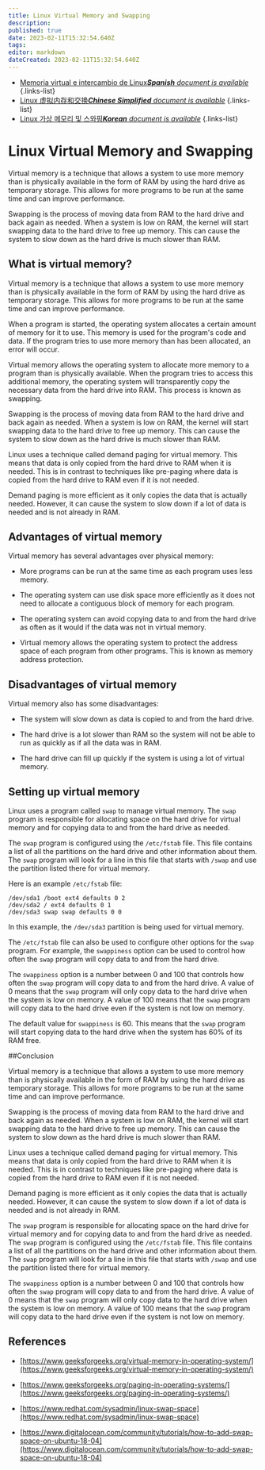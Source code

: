 ```yaml
---
title: Linux Virtual Memory and Swapping
description: 
published: true
date: 2023-02-11T15:32:54.640Z
tags: 
editor: markdown
dateCreated: 2023-02-11T15:32:54.640Z
---
```


- [Memoria virtual e intercambio de Linux***Spanish** document is available*](/es/Knowledge-base/Linux/linux-virtual-memory-and-swapping)
{.links-list}
- [Linux 虚拟内存和交换***Chinese Simplified** document is available*](/zh/Knowledge-base/Linux/linux-virtual-memory-and-swapping)
{.links-list}
- [Linux 가상 메모리 및 스와핑***Korean** document is available*](/ko/Knowledge-base/Linux/linux-virtual-memory-and-swapping)
{.links-list}


# Linux Virtual Memory and Swapping

Virtual memory is a technique that allows a system to use more memory than is physically available in the form of RAM by using the hard drive as temporary storage. This allows for more programs to be run at the same time and can improve performance.

Swapping is the process of moving data from RAM to the hard drive and back again as needed. When a system is low on RAM, the kernel will start swapping data to the hard drive to free up memory. This can cause the system to slow down as the hard drive is much slower than RAM.

## What is virtual memory?

Virtual memory is a technique that allows a system to use more memory than is physically available in the form of RAM by using the hard drive as temporary storage. This allows for more programs to be run at the same time and can improve performance.

When a program is started, the operating system allocates a certain amount of memory for it to use. This memory is used for the program's code and data. If the program tries to use more memory than has been allocated, an error will occur.

Virtual memory allows the operating system to allocate more memory to a program than is physically available. When the program tries to access this additional memory, the operating system will transparently copy the necessary data from the hard drive into RAM. This process is known as swapping.

Swapping is the process of moving data from RAM to the hard drive and back again as needed. When a system is low on RAM, the kernel will start swapping data to the hard drive to free up memory. This can cause the system to slow down as the hard drive is much slower than RAM.

Linux uses a technique called demand paging for virtual memory. This means that data is only copied from the hard drive to RAM when it is needed. This is in contrast to techniques like pre-paging where data is copied from the hard drive to RAM even if it is not needed.

Demand paging is more efficient as it only copies the data that is actually needed. However, it can cause the system to slow down if a lot of data is needed and is not already in RAM.

## Advantages of virtual memory

Virtual memory has several advantages over physical memory:

* More programs can be run at the same time as each program uses less memory.

* The operating system can use disk space more efficiently as it does not need to allocate a contiguous block of memory for each program.

* The operating system can avoid copying data to and from the hard drive as often as it would if the data was not in virtual memory.

* Virtual memory allows the operating system to protect the address space of each program from other programs. This is known as memory address protection.

## Disadvantages of virtual memory

Virtual memory also has some disadvantages:

* The system will slow down as data is copied to and from the hard drive.

* The hard drive is a lot slower than RAM so the system will not be able to run as quickly as if all the data was in RAM.

* The hard drive can fill up quickly if the system is using a lot of virtual memory.

## Setting up virtual memory

Linux uses a program called `swap` to manage virtual memory. The `swap` program is responsible for allocating space on the hard drive for virtual memory and for copying data to and from the hard drive as needed.

The `swap` program is configured using the `/etc/fstab` file. This file contains a list of all the partitions on the hard drive and other information about them. The `swap` program will look for a line in this file that starts with `/swap` and use the partition listed there for virtual memory.

Here is an example `/etc/fstab` file:

    /dev/sda1 /boot ext4 defaults 0 2
    /dev/sda2 / ext4 defaults 0 1
    /dev/sda3 swap swap defaults 0 0

In this example, the `/dev/sda3` partition is being used for virtual memory.

The `/etc/fstab` file can also be used to configure other options for the `swap` program. For example, the `swappiness` option can be used to control how often the `swap` program will copy data to and from the hard drive.

The `swappiness` option is a number between 0 and 100 that controls how often the `swap` program will copy data to and from the hard drive. A value of 0 means that the `swap` program will only copy data to the hard drive when the system is low on memory. A value of 100 means that the `swap` program will copy data to the hard drive even if the system is not low on memory.

The default value for `swappiness` is 60. This means that the `swap` program will start copying data to the hard drive when the system has 60% of its RAM free.

##Conclusion

Virtual memory is a technique that allows a system to use more memory than is physically available in the form of RAM by using the hard drive as temporary storage. This allows for more programs to be run at the same time and can improve performance.

Swapping is the process of moving data from RAM to the hard drive and back again as needed. When a system is low on RAM, the kernel will start swapping data to the hard drive to free up memory. This can cause the system to slow down as the hard drive is much slower than RAM.

 Linux uses a technique called demand paging for virtual memory. This means that data is only copied from the hard drive to RAM when it is needed. This is in contrast to techniques like pre-paging where data is copied from the hard drive to RAM even if it is not needed.

Demand paging is more efficient as it only copies the data that is actually needed. However, it can cause the system to slow down if a lot of data is needed and is not already in RAM.

The `swap` program is responsible for allocating space on the hard drive for virtual memory and for copying data to and from the hard drive as needed. The `swap` program is configured using the `/etc/fstab` file. This file contains a list of all the partitions on the hard drive and other information about them. The `swap` program will look for a line in this file that starts with `/swap` and use the partition listed there for virtual memory.

The `swappiness` option is a number between 0 and 100 that controls how often the `swap` program will copy data to and from the hard drive. A value of 0 means that the `swap` program will only copy data to the hard drive when the system is low on memory. A value of 100 means that the `swap` program will copy data to the hard drive even if the system is not low on memory.

## References

* [https://www.geeksforgeeks.org/virtual-memory-in-operating-system/](https://www.geeksforgeeks.org/virtual-memory-in-operating-system/)

* [https://www.geeksforgeeks.org/paging-in-operating-systems/](https://www.geeksforgeeks.org/paging-in-operating-systems/)

* [https://www.redhat.com/sysadmin/linux-swap-space](https://www.redhat.com/sysadmin/linux-swap-space)

* [https://www.digitalocean.com/community/tutorials/how-to-add-swap-space-on-ubuntu-18-04](https://www.digitalocean.com/community/tutorials/how-to-add-swap-space-on-ubuntu-18-04)
